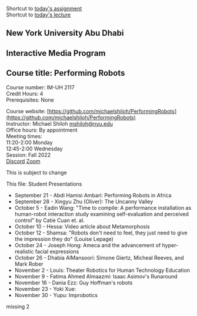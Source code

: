 Shortcut to [today's assignment](weeklySchedule.md#todays-assignment)  
Shortcut to [today's lecture](lectureNotes.md#todays-lecture)

## New York University Abu Dhabi  
## Interactive Media Program
## Course title: Performing Robots
Course number: IM-UH 2117  
Credit Hours: 4     
Prerequisites: None     

Course website:
[https://github.com/michaelshiloh/PerformingRobots](https://github.com/michaelshiloh/PerformingRobots)  
Instructor: Michael Shiloh mshiloh@nyu.edu   
Office hours: By appointment    
Meeting times:    
11:20-2:00 Monday     
12:45-2:00 Wednesday     
Session: Fall 2022       
[Discord](https://discord.gg/mFJ5fqKk)
[Zoom](https://nyu.zoom.us/j/93396476124)

This is subject to change

This file: Student Presentations

- September 21 - Abdi Hamisi Ambari: Performing Robots in Africa
- September 28 - Xingyu Zhu (Oliver): The Uncanny Valley
- October 5 - Eadin Wang: "Time to compile: A performance installation as
	human-robot interaction study examining self-evaluation and perceived
	control" by Catie Cuan et. al.
- October 10 - Hessa: Video article about Metamorphosis
- October 12 - Shamsa: "Robots don't need to feel, they just need to give the
	impression they do" (Louise Lepage)
- October 24 - Joseph Hong: Ameca and the advancement of hyper-realistic facial expressions
- October 26 - Dhabia AlMansoori: Simone Giertz, Micheal Reeves, and Mark Rober
- November 2 - Louis: Theater Robotics for Human Technology Education
- November 9 - Fatima Ahmed Almaazmi: Isaac Asimov's Runaround
- November 16 - Dania Ezz: Guy Hoffman's robots
- November 23 - Yoki Xue: 
- November 30 - Yupu: Improbotics

missing 2
